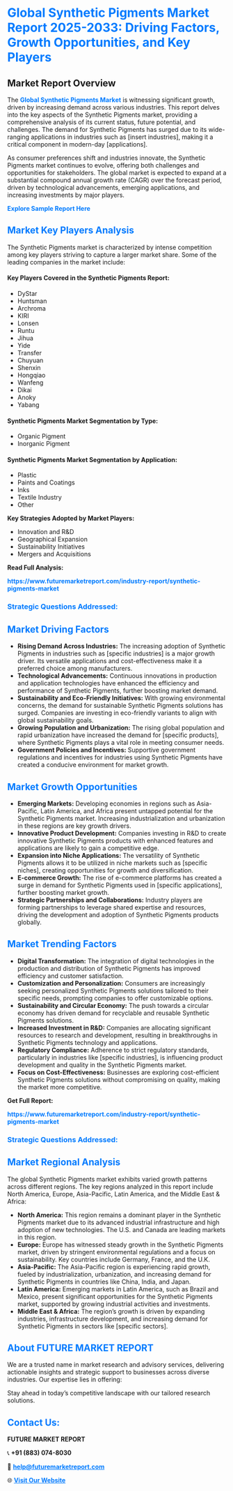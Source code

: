 <h1 style="color: #007BFF;">Global Synthetic Pigments Market Report 2025-2033: Driving Factors, Growth Opportunities, and Key Players</h1>

<section id="overview">
<h2>Market Report Overview</h2>
<p>The <a href="https://www.futuremarketreport.com/industry-report/synthetic-pigments-market" style="color: #007BFF; text-decoration: none;"><strong>Global Synthetic Pigments Market</strong></a> is witnessing significant growth, driven by increasing demand across various industries. This report delves into the key aspects of the Synthetic Pigments market, providing a comprehensive analysis of its current status, future potential, and challenges. The demand for Synthetic Pigments has surged due to its wide-ranging applications in industries such as [insert industries], making it a critical component in modern-day [applications].</p>
<p>As consumer preferences shift and industries innovate, the Synthetic Pigments market continues to evolve, offering both challenges and opportunities for stakeholders. The global market is expected to expand at a substantial compound annual growth rate (CAGR) over the forecast period, driven by technological advancements, emerging applications, and increasing investments by major players.</p>
</section>

<section id="overview">
<p><a href="https://www.futuremarketreport.com/request-sample/reportId=92745" style="color: #007BFF; text-decoration: none;"><strong>Explore Sample Report Here</strong></a></p>
</section>

<section id="key-players">
<h2 style="color: #007BFF;">Market Key Players Analysis</h2>
<p>The Synthetic Pigments market is characterized by intense competition among key players striving to capture a larger market share. Some of the leading companies in the market include:</p>
<h4>Key Players Covered in the Synthetic Pigments Report:</h4>
<ul><li>DyStar</li><li>Huntsman</li><li>Archroma</li><li>KIRI</li><li>Lonsen</li><li>Runtu</li><li>Jihua</li><li>Yide</li><li>Transfer</li><li>Chuyuan</li><li>Shenxin</li><li>Hongqiao</li><li>Wanfeng</li><li>Dikai</li><li>Anoky</li><li>Yabang</li></ul>
<h4>Synthetic Pigments Market Segmentation by Type:</h4>
<ul><li>Organic Pigment</li><li>Inorganic Pigment</li></ul>

<h4>Synthetic Pigments Market Segmentation by Application:</h4>
<ul><li>Plastic</li><li>Paints and Coatings</li><li>Inks</li><li>Textile Industry</li><li>Other</li></ul>
<p><strong>Key Strategies Adopted by Market Players:</strong></p>
<ul>
<li>Innovation and R&D</li>
<li>Geographical Expansion</li>
<li>Sustainability Initiatives</li>
<li>Mergers and Acquisitions</li>
</ul>
</section>

<section>
<p><strong>Read Full Analysis: </strong></p><a href="https://www.futuremarketreport.com/industry-report/synthetic-pigments-market" style="color: #007BFF; text-decoration: none;"><strong>https://www.futuremarketreport.com/industry-report/synthetic-pigments-market</strong></a>
<h3 style="color: #007BFF;">Strategic Questions Addressed:</h3>
</section>

<section id="driving-factors">
<h2 style="color: #007BFF;">Market Driving Factors</h2>
<ul>
<li><strong>Rising Demand Across Industries:</strong> The increasing adoption of Synthetic Pigments in industries such as [specific industries] is a major growth driver. Its versatile applications and cost-effectiveness make it a preferred choice among manufacturers.</li>
<li><strong>Technological Advancements:</strong> Continuous innovations in production and application technologies have enhanced the efficiency and performance of Synthetic Pigments, further boosting market demand.</li>
<li><strong>Sustainability and Eco-Friendly Initiatives:</strong> With growing environmental concerns, the demand for sustainable Synthetic Pigments solutions has surged. Companies are investing in eco-friendly variants to align with global sustainability goals.</li>
<li><strong>Growing Population and Urbanization:</strong> The rising global population and rapid urbanization have increased the demand for [specific products], where Synthetic Pigments plays a vital role in meeting consumer needs.</li>
<li><strong>Government Policies and Incentives:</strong> Supportive government regulations and incentives for industries using Synthetic Pigments have created a conducive environment for market growth.</li>
</ul>
</section>

<section id="growth-opportunities">
<h2 style="color: #007BFF;">Market Growth Opportunities</h2>
<ul>
<li><strong>Emerging Markets:</strong> Developing economies in regions such as Asia-Pacific, Latin America, and Africa present untapped potential for the Synthetic Pigments market. Increasing industrialization and urbanization in these regions are key growth drivers.</li>
<li><strong>Innovative Product Development:</strong> Companies investing in R&D to create innovative Synthetic Pigments products with enhanced features and applications are likely to gain a competitive edge.</li>
<li><strong>Expansion into Niche Applications:</strong> The versatility of Synthetic Pigments allows it to be utilized in niche markets such as [specific niches], creating opportunities for growth and diversification.</li>
<li><strong>E-commerce Growth:</strong> The rise of e-commerce platforms has created a surge in demand for Synthetic Pigments used in [specific applications], further boosting market growth.</li>
<li><strong>Strategic Partnerships and Collaborations:</strong> Industry players are forming partnerships to leverage shared expertise and resources, driving the development and adoption of Synthetic Pigments products globally.</li>
</ul>
</section>

<section id="trending-factors">
<h2 style="color: #007BFF;">Market Trending Factors</h2>
<ul>
<li><strong>Digital Transformation:</strong> The integration of digital technologies in the production and distribution of Synthetic Pigments has improved efficiency and customer satisfaction.</li>
<li><strong>Customization and Personalization:</strong> Consumers are increasingly seeking personalized Synthetic Pigments solutions tailored to their specific needs, prompting companies to offer customizable options.</li>
<li><strong>Sustainability and Circular Economy:</strong> The push towards a circular economy has driven demand for recyclable and reusable Synthetic Pigments solutions.</li>
<li><strong>Increased Investment in R&D:</strong> Companies are allocating significant resources to research and development, resulting in breakthroughs in Synthetic Pigments technology and applications.</li>
<li><strong>Regulatory Compliance:</strong> Adherence to strict regulatory standards, particularly in industries like [specific industries], is influencing product development and quality in the Synthetic Pigments market.</li>
<li><strong>Focus on Cost-Effectiveness:</strong> Businesses are exploring cost-efficient Synthetic Pigments solutions without compromising on quality, making the market more competitive.</li>
</ul>
</section>

<section>
<p><strong>Get Full Report: </strong></p><a href="https://www.futuremarketreport.com/industry-report/synthetic-pigments-market" style="color: #007BFF; text-decoration: none;"><strong>https://www.futuremarketreport.com/industry-report/synthetic-pigments-market</strong></a>
<h3 style="color: #007BFF;">Strategic Questions Addressed:</h3>
</section>


<section id="regional-analysis">
<h2 style="color: #007BFF;">Market Regional Analysis</h2>
<p>The global Synthetic Pigments market exhibits varied growth patterns across different regions. The key regions analyzed in this report include North America, Europe, Asia-Pacific, Latin America, and the Middle East & Africa:</p>
<ul>
<li><strong>North America:</strong> This region remains a dominant player in the Synthetic Pigments market due to its advanced industrial infrastructure and high adoption of new technologies. The U.S. and Canada are leading markets in this region.</li>
<li><strong>Europe:</strong> Europe has witnessed steady growth in the Synthetic Pigments market, driven by stringent environmental regulations and a focus on sustainability. Key countries include Germany, France, and the U.K.</li>
<li><strong>Asia-Pacific:</strong> The Asia-Pacific region is experiencing rapid growth, fueled by industrialization, urbanization, and increasing demand for Synthetic Pigments in countries like China, India, and Japan.</li>
<li><strong>Latin America:</strong> Emerging markets in Latin America, such as Brazil and Mexico, present significant opportunities for the Synthetic Pigments market, supported by growing industrial activities and investments.</li>
<li><strong>Middle East & Africa:</strong> The region’s growth is driven by expanding industries, infrastructure development, and increasing demand for Synthetic Pigments in sectors like [specific sectors].</li>
</ul>
</section>

<footer>
<h2 style="color: #007BFF;">About FUTURE MARKET REPORT</h2>
<p>We are a trusted name in market research and advisory services, delivering actionable insights and strategic support to businesses across diverse industries. Our expertise lies in offering:</p>

<p>Stay ahead in today’s competitive landscape with our tailored research solutions.</p>

<h2 style="color: #007BFF;">Contact Us:</h2>
<p><strong>FUTURE MARKET REPORT</strong></p>
<p>📞 <strong>+91 (883) 074-8030</strong></p>
<p>📧 <strong><a href="mailto:help@futuremarketreport.com" style="color: #007BFF;">help@futuremarketreport.com</a></strong></p>
<p>🌐 <strong><a href="https://www.futuremarketreport.com/" style="color: #007BFF;">Visit Our Website</a></strong></p>
</footer>